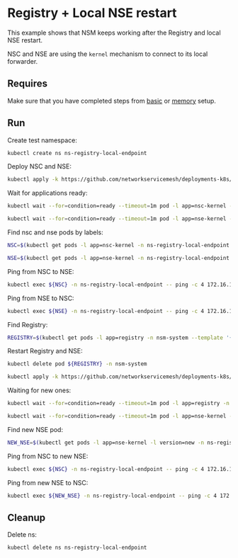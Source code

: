 # Registry + Local NSE restart

This example shows that NSM keeps working after the Registry and local NSE restart.

NSC and NSE are using the `kernel` mechanism to connect to its local forwarder.

## Requires

Make sure that you have completed steps from [basic](../../basic) or [memory](../../memory) setup.

## Run

Create test namespace:
```bash
kubectl create ns ns-registry-local-endpoint
```

Deploy NSC and NSE:
```bash
kubectl apply -k https://github.com/networkservicemesh/deployments-k8s/examples/heal/registry-local-endpoint/nse-first?ref=993ef8238c2f0303cb0652d032a36c73cfff2a2f
```

Wait for applications ready:
```bash
kubectl wait --for=condition=ready --timeout=1m pod -l app=nsc-kernel -n ns-registry-local-endpoint
```
```bash
kubectl wait --for=condition=ready --timeout=1m pod -l app=nse-kernel -n ns-registry-local-endpoint
```

Find nsc and nse pods by labels:
```bash
NSC=$(kubectl get pods -l app=nsc-kernel -n ns-registry-local-endpoint --template '{{range .items}}{{.metadata.name}}{{"\n"}}{{end}}')
```
```bash
NSE=$(kubectl get pods -l app=nse-kernel -n ns-registry-local-endpoint --template '{{range .items}}{{.metadata.name}}{{"\n"}}{{end}}')
```

Ping from NSC to NSE:
```bash
kubectl exec ${NSC} -n ns-registry-local-endpoint -- ping -c 4 172.16.1.100
```

Ping from NSE to NSC:
```bash
kubectl exec ${NSE} -n ns-registry-local-endpoint -- ping -c 4 172.16.1.101
```

Find Registry:
```bash
REGISTRY=$(kubectl get pods -l app=registry -n nsm-system --template '{{range .items}}{{.metadata.name}}{{"\n"}}{{end}}')
```

Restart Registry and NSE:
```bash
kubectl delete pod ${REGISTRY} -n nsm-system
```
```bash
kubectl apply -k https://github.com/networkservicemesh/deployments-k8s/examples/heal/registry-local-endpoint/nse-second?ref=993ef8238c2f0303cb0652d032a36c73cfff2a2f
```

Waiting for new ones:
```bash
kubectl wait --for=condition=ready --timeout=1m pod -l app=registry -n nsm-system
```
```bash
kubectl wait --for=condition=ready --timeout=1m pod -l app=nse-kernel -l version=new -n ns-registry-local-endpoint
```

Find new NSE pod:
```bash
NEW_NSE=$(kubectl get pods -l app=nse-kernel -l version=new -n ns-registry-local-endpoint --template '{{range .items}}{{.metadata.name}}{{"\n"}}{{end}}')
```

Ping from NSC to new NSE:
```bash
kubectl exec ${NSC} -n ns-registry-local-endpoint -- ping -c 4 172.16.1.102
```

Ping from new NSE to NSC:
```bash
kubectl exec ${NEW_NSE} -n ns-registry-local-endpoint -- ping -c 4 172.16.1.103
```

## Cleanup

Delete ns:
```bash
kubectl delete ns ns-registry-local-endpoint
```
